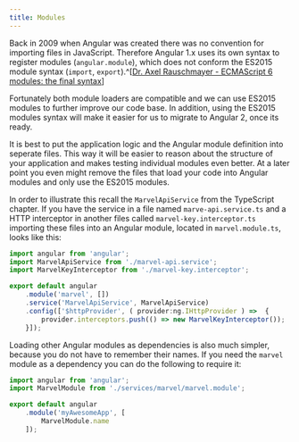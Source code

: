 ```yaml
---
title: Modules
---
```


Back in 2009 when Angular was created there was no convention for importing files in JavaScript. Therefore Angular 1.x uses its own syntax to register modules (`angular.module`), which does not conform the ES2015 module syntax (`import`, `export`).^[[Dr. Axel Rauschmayer - ECMAScript 6 modules: the final syntax](http://www.2ality.com/2014/09/es6-modules-final.html)]

Fortunately both module loaders are compatible and we can use ES2015 modules to further improve our code base. In addition, using the ES2015 modules syntax will make it easier for us to migrate to Angular 2, once its ready.

It is best to put the application logic and the Angular module definition into seperate files. This way it will be easier to reason about the structure of your application and makes testing individual modules even better. At a later point you even might remove the files that load your code into Angular modules and only use the ES2015 modules.

In order to illustrate this recall the `MarvelApiService` from the TypeScript chapter. If you have the service in a file named `marve-api.service.ts` and a HTTP interceptor in another files called `marvel-key.interceptor.ts` importing these files into an Angular module, located in `marvel.module.ts`, looks like this:


```typescript
import angular from 'angular';
import MarvelApiService from './marvel-api.service';
import MarvelKeyInterceptor from './marvel-key.interceptor';

export default angular
    .module('marvel', [])
    .service('MarvelApiService', MarvelApiService)
    .config(['$httpProvider', ( provider:ng.IHttpProvider ) =>  {
        provider.interceptors.push(() => new MarvelKeyInterceptor());
    }]);
```

Loading other Angular modules as dependencies is also much simpler, because you do not have to remember their names. If you need the `marvel` module as a dependency you can do the following to require it:

```typescript
import angular from 'angular';
import MarvelModule from './services/marvel/marvel.module';

export default angular
    .module('myAwesomeApp', [
        MarvelModule.name
    ]);
```